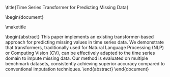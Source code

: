 \title{Time Series Transformer for Predicting Missing Data}

\begin{document}

\maketitle

\begin{abstract}
This paper implements an existing transformer-based approach for predicting missing values in time series data. We demonstrate that transformers, traditionally used for Natural Language Processing (NLP) or Computing Vision (CV), can be effectively adapted to the time series domain to impute missing data. Our method is evaluated on multiple benchmark datasets, consistently achieving superior accuracy compared to conventional imputation techniques.
\end{abstract}
\end{document}
